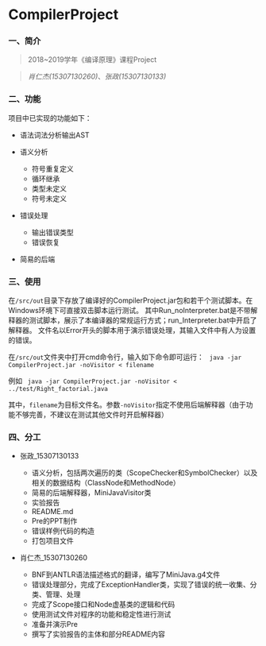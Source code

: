 # CompilerProject

### 一、简介

> 2018~2019学年《编译原理》课程Project

> *肖仁杰(15307130260)*、*张政(15307130133)*

### 二、功能

项目中已实现的功能如下：

+ 语法词法分析输出AST
+ 语义分析
    + 符号重复定义
    + 循环继承
    + 类型未定义
    + 符号未定义

+ 错误处理
    + 输出错误类型
    + 错误恢复

+ 简易的后端

### 三、使用

在```/src/out```目录下存放了编译好的CompilerProject.jar包和若干个测试脚本。在Windows环境下可直接双击脚本运行测试。
其中Run_noInterpreter.bat是不带解释器的测试脚本，展示了本编译器的常规运行方式；run_Interpreter.bat中开启了解释器。
文件名以Error开头的脚本用于演示错误处理，其输入文件中有人为设置的错误。

在```/src/out```文件夹中打开cmd命令行，输入如下命令即可运行：
    ``` java -jar CompilerProject.jar -noVisitor < filename```

例如
​	``` java -jar CompilerProject.jar -noVisitor < ../test/Right_factorial.java```

其中，```filename```为目标文件名。参数```-noVisitor```指定不使用后端解释器（由于功能不够完善，不建议在测试其他文件时开启解释器）

### 四、分工

+ 张政_15307130133
    + 语义分析，包括两次遍历的类（ScopeChecker和SymbolChecker）以及相关的数据结构（ClassNode和MethodNode）
    + 简易的后端解释器，MiniJavaVisitor类
    + 实验报告
    + README.md
    + Pre的PPT制作
    + 错误样例代码的构造
    + 打包项目文件

+ 肖仁杰_15307130260
    + BNF到ANTLR语法描述格式的翻译，编写了MiniJava.g4文件
    + 错误处理部分，完成了ExceptionHandler类，实现了错误的统一收集、分类、管理、处理
    + 完成了Scope接口和Node虚基类的逻辑和代码
    + 使用测试文件对程序的功能和稳定性进行测试
    + 准备并演示Pre
    + 撰写了实验报告的主体和部分README内容